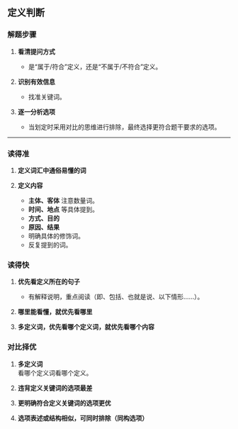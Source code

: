 ## 定义判断

### 解题步骤

1. **看清提问方式**
   - 是“属于/符合”定义，还是“不属于/不符合”定义。

2. **识别有效信息**
   - 找准关键词。

3. **逐一分析选项**
   - 当划定时采用对比的思维进行排除，最终选择更符合题干要求的选项。

---

### 读得准

1. **定义词汇中通俗易懂的词**

2. **定义内容**
   - **主体、客体** 注意数量词。
   - **时间、地点** 等具体提到。
   - **方式、目的**
   - **原因、结果**
   - 明确具体的修饰词。
   - 反复提到的词。


### 读得快

1. **优先看定义所在的句子**
   - 有解释说明，重点阅读（即、包括、也就是说、以下情形……）。

2. **哪里能看懂，就优先看哪里**

3. **多定义词，优先看哪个定义词，就优先看哪个内容**

### 对比择优

1. **多定义词**  
   看哪个定义词看哪个定义。

2. **违背定义关键词的选项最差**

3. **更明确符合定义关键词的选项更优**

4. **选项表述或结构相似，可同时排除（同构选项）**

